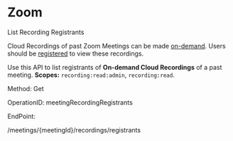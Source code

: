 #     Zoom


List Recording Registrants

Cloud Recordings of past Zoom Meetings can be made [on-demand](https://support.zoom.us/hc/en-us/articles/360000488283-On-demand-Recordings). Users should be [registered](https://marketplace.zoom.us/docs/api-reference/zoom-api/cloud-recording/meetingrecordingregistrantcreate) to view these recordings.

Use this API to list registrants of **On-demand Cloud Recordings** of a past meeting.
**Scopes:** `recording:read:admin`, `recording:read`.
 


Method: Get

OperationID: meetingRecordingRegistrants

EndPoint:

/meetings/{meetingId}/recordings/registrants
